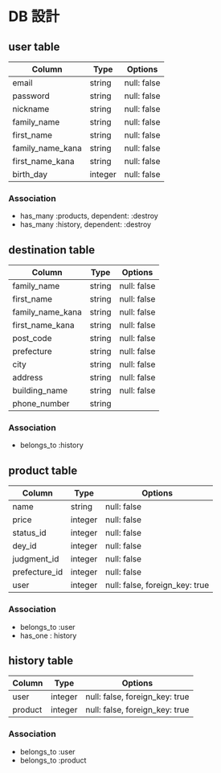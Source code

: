 # DB 設計

## user table

| Column             | Type                | Options                 |
|--------------------|---------------------|-------------------------|
| email              | string              | null: false             |
| password           | string              | null: false             |
| nickname           | string              | null: false             |
| family_name        | string              | null: false             |
| first_name         | string              | null: false             |
| family_name_kana   | string              | null: false             |
| first_name_kana    | string              | null: false             |
| birth_day          | integer             | null: false             |

### Association

- has_many :products, dependent: :destroy
- has_many :history, dependent: :destroy

##  destination table

| Column                              | Type       | Options                              |
|-------------------------------------|------------|--------------------------------------|
| family_name                         | string     | null: false                          |
| first_name                          | string     | null: false                          |
| family_name_kana                    | string     | null: false                          |
| first_name_kana                     | string     | null: false                          |
| post_code                           | string     | null: false                          |
| prefecture                          | string     | null: false                          |
| city                                | string     | null: false                          |
| address                             | string     | null: false                          |
| building_name                       | string     | null: false                          |
| phone_number                        | string     |                                      |

### Association

- belongs_to :history

## product table

| Column             | Type                | Options                                    |
|--------------------|---------------------|--------------------------------------------|
| name               | string              | null: false                                |  
| price              | integer             | null: false                                |
| status_id          | integer             | null: false                                |
| dey_id             | integer             | null: false                                |
| judgment_id        | integer             | null: false                                | 
| prefecture_id      | integer             | null: false                                |
| user               | integer             | null: false, foreign_key: true             |

### Association
- belongs_to :user 
- has_one : history


## history table

| Column      | Type       | Options                                    |
|-------------|------------|--------------------------------------------|
| user        | integer    | null: false, foreign_key: true             |
| product     | integer    | null: false, foreign_key: true             |


### Association
- belongs_to :user
- belongs_to :product





